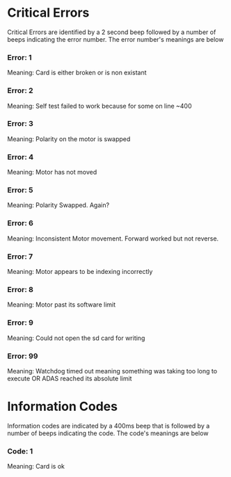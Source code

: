 # Critical Errors

Critical Errors are identified by a 2 second beep followed by a number of beeps indicating the error number. The error number's meanings are below

### Error: 1

Meaning: Card is either broken or is non existant

### Error: 2

Meaning: Self test failed to work because for some on line ~400

### Error: 3

Meaning: Polarity on the motor is swapped

### Error: 4

Meaning: Motor has not moved

### Error: 5

Meaning: Polarity Swapped. Again?

### Error: 6

Meaning: Inconsistent Motor movement. Forward worked but not reverse.

### Error: 7

Meaning: Motor appears to be indexing incorrectly

### Error: 8

Meaning: Motor past its software limit

### Error: 9

Meaning: Could not open the sd card for writing

### Error: 99

Meaning: Watchdog timed out meaning something was taking too long to execute OR ADAS reached its absolute limit

# Information Codes

Information codes are indicated by a 400ms beep that is followed by a number of beeps indicating the code. The code's meanings are below

### Code: 1

Meaning: Card is ok

